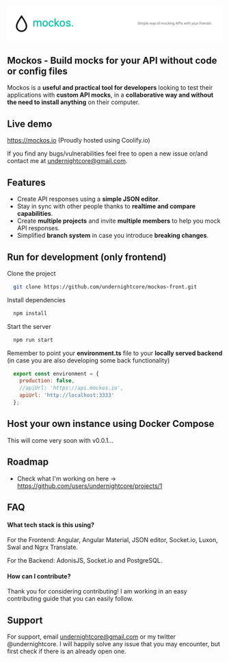 
![Banner](src/assets/images/graphics/mockos-banner.png)


## Mockos - Build mocks for your API without code or config files

Mockos is a **useful and practical tool for developers** looking to test their applications with **custom API mocks**, in a **collaborative way and without the need to install anything** on their computer.
## Live demo

https://mockos.io (Proudly hosted using Coolify.io)

If you find any bugs/vulnerabilities feel free to open a new issue or/and contact me at undernightcore@gmail.com.
## Features

- Create API responses using a **simple JSON editor**.
- Stay in sync with other people thanks to **realtime and compare capabilities**. 
- Create **multiple projects** and invite **multiple members** to help you mock API responses.
- Simplified **branch system** in case you introduce **breaking changes**.


## Run for development (only frontend)

Clone the project

```bash
  git clone https://github.com/undernightcore/mockos-front.git
```

Install dependencies

```bash
  npm install
```

Start the server

```bash
  npm run start
```

Remember to point your **environment.ts** file to your **locally served backend** (in case you are also developing some back functionality)

```javascript
  export const environment = {
    production: false,
    //apiUrl: 'https://api.mockos.io',
    apiUrl: 'http://localhost:3333'
  };
```
## Host your own instance using Docker Compose

This will come very soon with v0.0.1...




## Roadmap

- Check what I'm working on here -> https://github.com/users/undernightcore/projects/1


## FAQ

#### What tech stack is this using?

For the Frontend: Angular, Angular Material, JSON editor, Socket.io, Luxon, Swal and Ngrx Translate.

For the Backend: AdonisJS, Socket.io and PostgreSQL.

#### How can I contribute?

Thank you for considering contributing! I am working in an easy contributing guide that you can easily follow. 
## Support

For support, email undernightcore@gmail.com or my twitter @undernightcore. I will happily solve any issue that you may encounter, but first check if there is an already open one. 

